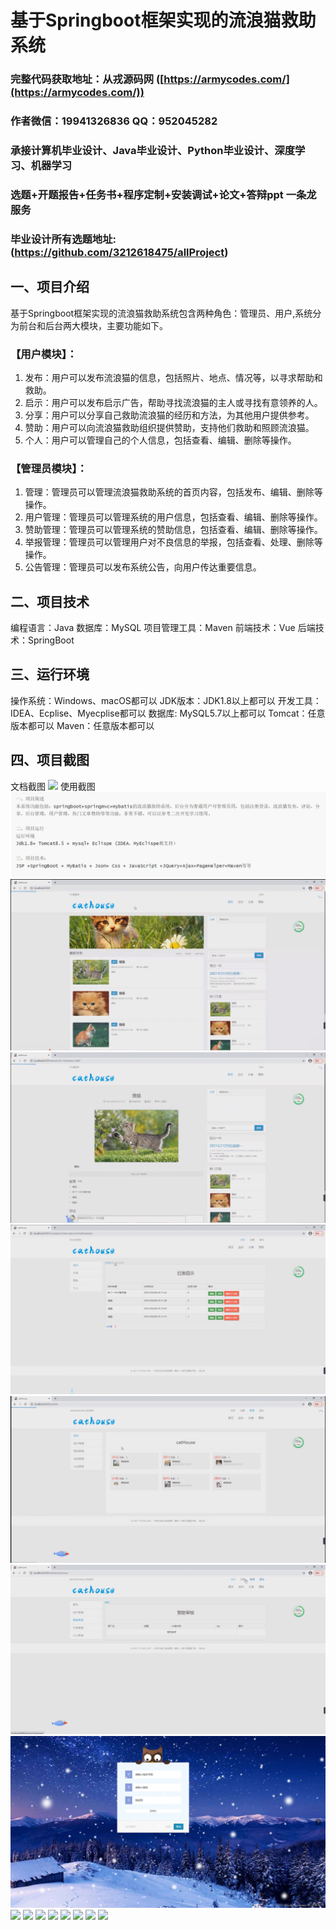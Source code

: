基于Springboot框架实现的流浪猫救助系统
=
###  完整代码获取地址：从戎源码网 ([https://armycodes.com/](https://armycodes.com/))
###  作者微信：19941326836  QQ：952045282 
###  承接计算机毕业设计、Java毕业设计、Python毕业设计、深度学习、机器学习
###  选题+开题报告+任务书+程序定制+安装调试+论文+答辩ppt 一条龙服务
###  毕业设计所有选题地址:(https://github.com/3212618475/allProject)


一、项目介绍
---
基于Springboot框架实现的流浪猫救助系统包含两种角色：管理员、用户,系统分为前台和后台两大模块，主要功能如下。

### 【用户模块】：
1. 发布：用户可以发布流浪猫的信息，包括照片、地点、情况等，以寻求帮助和救助。
2. 启示：用户可以发布启示广告，帮助寻找流浪猫的主人或寻找有意领养的人。
3. 分享：用户可以分享自己救助流浪猫的经历和方法，为其他用户提供参考。
4. 赞助：用户可以向流浪猫救助组织提供赞助，支持他们救助和照顾流浪猫。
5. 个人：用户可以管理自己的个人信息，包括查看、编辑、删除等操作。

### 【管理员模块】：
1. 管理：管理员可以管理流浪猫救助系统的首页内容，包括发布、编辑、删除等操作。
2. 用户管理：管理员可以管理系统的用户信息，包括查看、编辑、删除等操作。
3. 赞助管理：管理员可以管理系统的赞助信息，包括查看、编辑、删除等操作。
4. 举报管理：管理员可以管理用户对不良信息的举报，包括查看、处理、删除等操作。
5. 公告管理：管理员可以发布系统公告，向用户传达重要信息。



二、项目技术
---
编程语言：Java
数据库：MySQL
项目管理工具：Maven
前端技术：Vue
后端技术：SpringBoot

三、运行环境
---
操作系统：Windows、macOS都可以
JDK版本：JDK1.8以上都可以
开发工具：IDEA、Ecplise、Myecplise都可以
数据库: MySQL5.7以上都可以
Tomcat：任意版本都可以
Maven：任意版本都可以

四、项目截图
---
文档截图
![](limage/1.png)
使用截图
![](image/1.png)
![](image/2.png)
![](image/3.png)
![](image/4.png)
![](image/5.png)
![](image/6.png)
![](image/7.png)
![](image/8.png)
![](image/9.png)
![](image/10.png)
![](image/11.png)
![](image/12.png)
![](image/13.png)
![](image/14.png)
![](image/15.png)
